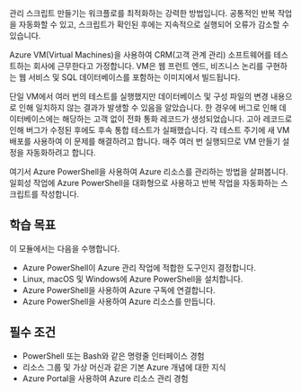 관리 스크립트 만들기는 워크플로를 최적화하는 강력한 방법입니다. 공통적인 반복 작업을 자동화할 수 있고, 스크립트가 확인된 후에는 지속적으로 실행되어 오류가 감소할 수 있습니다.

Azure VM(Virtual Machines)을 사용하여 CRM(고객 관계 관리) 소프트웨어를 테스트하는 회사에 근무한다고 가정합니다. VM은 웹 프런트 엔드, 비즈니스 논리를 구현하는 웹 서비스 및 SQL 데이터베이스를 포함하는 이미지에서 빌드됩니다.

단일 VM에서 여러 번의 테스트를 실행했지만 데이터베이스 및 구성 파일의 변경 내용으로 인해 일치하지 않는 결과가 발생할 수 있음을 알았습니다. 한 경우에 버그로 인해 데이터베이스에는 해당하는 고객 없이 전화 통화 레코드가 생성되었습니다. 고아 레코드로 인해 버그가 수정된 후에도 후속 통합 테스트가 실패했습니다. 각 테스트 주기에 새 VM 배포를 사용하여 이 문제를 해결하려고 합니다. 매주 여러 번 실행되므로 VM 만들기 설정을 자동화하려고 합니다. 

여기서 Azure PowerShell을 사용하여 Azure 리소스를 관리하는 방법을 살펴봅니다. 일회성 작업에 Azure PowerShell을 대화형으로 사용하고 반복 작업을 자동화하는 스크립트를 작성합니다. 

## <a name="learning-objectives"></a>학습 목표
이 모듈에서는 다음을 수행합니다.
- Azure PowerShell이 Azure 관리 작업에 적합한 도구인지 결정합니다.
- Linux, macOS 및 Windows에 Azure PowerShell을 설치합니다.
- Azure PowerShell을 사용하여 Azure 구독에 연결합니다.
- Azure PowerShell을 사용하여 Azure 리소스를 만듭니다.

## <a name="prerequisites"></a>필수 조건
- PowerShell 또는 Bash와 같은 명령줄 인터페이스 경험
- 리소스 그룹 및 가상 머신과 같은 기본 Azure 개념에 대한 지식
- Azure Portal을 사용하여 Azure 리소스 관리 경험
